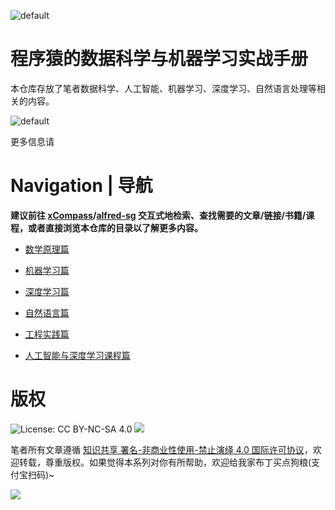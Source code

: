 ![default](https://user-images.githubusercontent.com/5803001/44629093-c753d900-a97c-11e8-8c16-9d0e96b149aa.png)

# 程序猿的数据科学与机器学习实战手册

本仓库存放了笔者数据科学、人工智能、机器学习、深度学习、自然语言处理等相关的内容。

![default](https://i.postimg.cc/MHBjgpQR/image.png)

更多信息请

# Navigation | 导航

**建议前往 [xCompass](https://wxyyxc1992.github.io/home/#/search)/[alfred-sg](https://github.com/wxyyxc1992/Soogle/tree/master/alfred-sg) 交互式地检索、查找需要的文章/链接/书籍/课程，或者直接浏览本仓库的目录以了解更多内容。**

- [数学原理篇](./Mathematics)

- [机器学习篇](./MachineLearning)

- [深度学习篇](./DeepLearning)

- [自然语言篇](./NLP)

- [工程实践篇](./Python)

- [人工智能与深度学习课程篇](./Course-Notes)

# 版权

![License: CC BY-NC-SA 4.0](https://img.shields.io/badge/License-CC%20BY--NC--SA%204.0-lightgrey.svg)
![](https://parg.co/bDm)

笔者所有文章遵循 [知识共享 署名-非商业性使用-禁止演绎 4.0 国际许可协议](https://creativecommons.org/licenses/by-nc-nd/4.0/deed.zh)，欢迎转载，尊重版权。如果觉得本系列对你有所帮助，欢迎给我家布丁买点狗粮(支付宝扫码)~

![](https://github.com/wxyyxc1992/OSS/blob/master/2017/8/1/Buding.jpg?raw=true)
